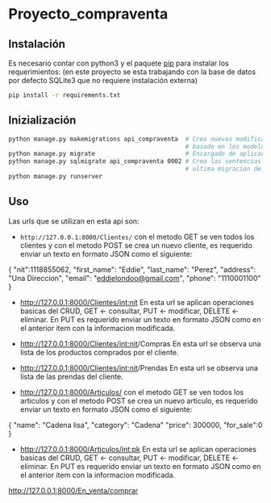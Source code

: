 # Proyecto_compraventa

## Instalación

Es necesario contar con python3 y el paquete [pip](https://pip.pypa.io/en/stable/) para instalar los requerimientos: (en este proyecto se esta trabajando con la base de datos por defecto SQLite3 que no requiere instalación externa)

```bash
pip install -r requirements.txt
```

## Inizialización 

```bash
python manage.py makemigrations api_compraventa  # Crea nuevas modificaciones 
                                                 # basado en los modelos ubicados en api_compraventa.models
python manage.py migrate                         # Encargado de aplicar las migraciones
python manage.py sqlmigrate api_compraventa 0002 # Crea las sentencias SQL para una migración '0002' es la 
                                                 # ultima migracion de api_compraventa.migrations
python manage.py runserver
```
## Uso

Las urls que se utilizan en esta api son:

- ```http://127.0.0.1:8000/Clientes/``` con el metodo GET se ven todos los clientes y con el metodo POST se crea un nuevo cliente, es requerido enviar un texto en formato JSON como el siguiente:

{
    "nit":1118855062,
    "first_name": "Eddie",
    "last_name": "Perez",
    "address": "Una Direccion",
    "email": "eddielondoo@gmail.com",
    "phone": "1110001100"
}

- http://127.0.0.1:8000/Clientes/<int:nit> En esta url se aplican operaciones basicas del CRUD, GET <- consultar, PUT <- modificar, DELETE <- eliminar. En PUT es requerido enviar un texto en formato JSON como en el anterior item con la informacion modificada.

- http://127.0.0.1:8000/Clientes/<int:nit>/Compras En esta url se observa una lista de los productos comprados por el cliente.

- http://127.0.0.1:8000/Clientes/<int:nit>/Prendas En esta url se observa una lista de las prendas del cliente.

- http://127.0.0.1:8000/Articulos/ con el metodo GET se ven todos los articulos y con el metodo POST se crea un nuevo articulo, es requerido enviar un texto en formato JSON como el siguiente:

{
    "name": "Cadena lisa",
    "category": "Cadena"
    "price": 300000,
    "for_sale":0
}

- http://127.0.0.1:8000/Articulos/<int:pk> En esta url se aplican operaciones basicas del CRUD, GET <- consultar, PUT <- modificar, DELETE <- eliminar. En PUT es requerido enviar un texto en formato JSON como en el anterior item con la informacion modificada.





http://127.0.0.1:8000/En_venta/comprar
